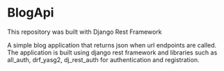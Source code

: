 # BlogApi
This repository was built with Django Rest Framework

A simple blog application that returns json when url endpoints are called. 
The application is built using django rest framework and libraries such as all_auth, drf_yasg2, dj_rest_auth for authentication and registration.
